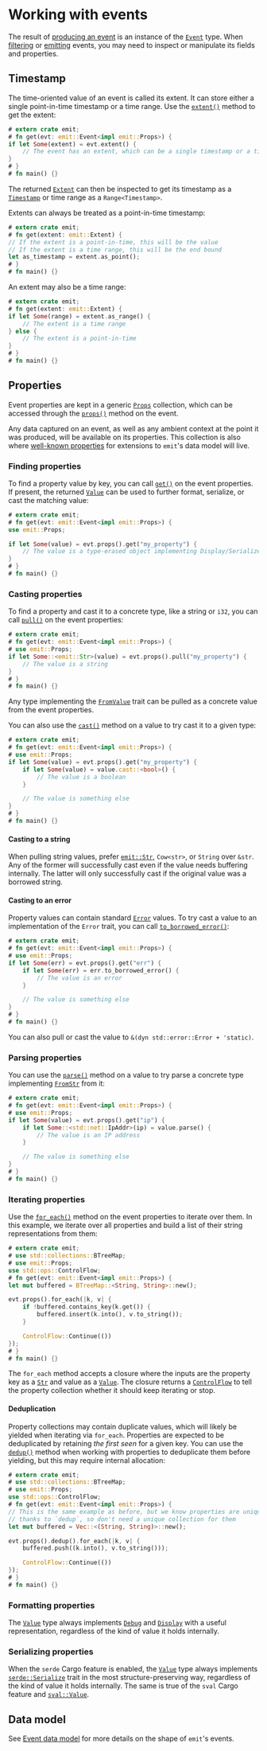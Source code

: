 # Working with events

The result of [producing an event](./producing-events.md) is an instance of the [`Event`](https://docs.rs/emit/0.11.0/emit/struct.Event.html) type. When [filtering](./filtering-events.md) or [emitting](./emitting-events.md) events, you may need to inspect or manipulate its fields and properties.

## Timestamp

The time-oriented value of an event is called its extent. It can store either a single point-in-time timestamp or a time range. Use the [`extent()`](https://docs.rs/emit/0.11.0/emit/event/struct.Event.html#method.extent) method to get the extent:

```rust
# extern crate emit;
# fn get(evt: emit::Event<impl emit::Props>) {
if let Some(extent) = evt.extent() {
    // The event has an extent, which can be a single timestamp or a time range
}
# }
# fn main() {}
```

The returned [`Extent`](https://docs.rs/emit/0.11.0/emit/extent/struct.Extent.html) can then be inspected to get its timestamp as a [`Timestamp`](https://docs.rs/emit/0.11.0/emit/timestamp/struct.Timestamp.html) or time range as a `Range<Timestamp>`.

Extents can always be treated as a point-in-time timestamp:

```rust
# extern crate emit;
# fn get(extent: emit::Extent) {
// If the extent is a point-in-time, this will be the value
// If the extent is a time range, this will be the end bound
let as_timestamp = extent.as_point();
# }
# fn main() {}
```

An extent may also be a time range:

```rust
# extern crate emit;
# fn get(extent: emit::Extent) {
if let Some(range) = extent.as_range() {
    // The extent is a time range
} else {
    // The extent is a point-in-time
}
# }
# fn main() {}
```

## Properties

Event properties are kept in a generic [`Props`](https://docs.rs/emit/0.11.0/emit/props/trait.Props.html) collection, which can be accessed through the [`props()`](https://docs.rs/emit/0.11.0/emit/struct.Event.html#method.props) method on the event.

Any data captured on an event, as well as any ambient context at the point it was produced, will be available on its properties. This collection is also where [well-known properties](https://docs.rs/emit/0.11.0/emit/well_known/index.html) for extensions to `emit`'s data model will live.

### Finding properties

To find a property value by key, you can call [`get()`](https://docs.rs/emit/0.11.0/emit/props/trait.Props.html#method.get) on the event properties. If present, the returned [`Value`](https://docs.rs/emit/0.11.0/emit/value/struct.Value.html) can be used to further format, serialize, or cast the matching value:

```rust
# extern crate emit;
# fn get(evt: emit::Event<impl emit::Props>) {
use emit::Props;

if let Some(value) = evt.props().get("my_property") {
    // The value is a type-erased object implementing Display/Serialize
}
# }
# fn main() {}
```

### Casting properties

To find a property and cast it to a concrete type, like a string or `i32`, you can call [`pull()`](https://docs.rs/emit/0.11.0/emit/props/trait.Props.html#method.pull) on the event properties:

```rust
# extern crate emit;
# fn get(evt: emit::Event<impl emit::Props>) {
# use emit::Props;
if let Some::<emit::Str>(value) = evt.props().pull("my_property") {
    // The value is a string
}
# }
# fn main() {}
```

Any type implementing the [`FromValue`](https://docs.rs/emit/0.11.0/emit/value/trait.FromValue.html) trait can be pulled as a concrete value from the event properties.

You can also use the [`cast()`](https://docs.rs/emit/0.11.0/emit/struct.Value.html#method.cast) method on a value to try cast it to a given type:

```rust
# extern crate emit;
# fn get(evt: emit::Event<impl emit::Props>) {
# use emit::Props;
if let Some(value) = evt.props().get("my_property") {
    if let Some(value) = value.cast::<bool>() {
        // The value is a boolean
    }

    // The value is something else
}
# }
# fn main() {}
```

#### Casting to a string

When pulling string values, prefer [`emit::Str`](https://docs.rs/emit/0.11.0/emit/str/struct.Str.html), `Cow<str>`, or `String` over `&str`. Any of the former will successfully cast even if the value needs buffering internally. The latter will only successfully cast if the original value was a borrowed string.

#### Casting to an error

Property values can contain standard [`Error`](https://doc.rust-lang.org/std/error/trait.Error.html) values. To try cast a value to an implementation of the `Error` trait, you can call [`to_borrowed_error()`](https://docs.rs/emit/0.11.0/emit/struct.Value.html#method.to_borrowed_error):

```rust
# extern crate emit;
# fn get(evt: emit::Event<impl emit::Props>) {
# use emit::Props;
if let Some(err) = evt.props().get("err") {
    if let Some(err) = err.to_borrowed_error() {
        // The value is an error
    }

    // The value is something else
}
# }
# fn main() {}
```

You can also pull or cast the value to `&(dyn std::error::Error + 'static)`.

### Parsing properties

You can use the [`parse()`](https://docs.rs/emit/0.11.0/emit/struct.Value.html#method.parse) method on a value to try parse a concrete type implementing [`FromStr`](https://doc.rust-lang.org/std/str/trait.FromStr.html) from it:

```rust
# extern crate emit;
# fn get(evt: emit::Event<impl emit::Props>) {
# use emit::Props;
if let Some(value) = evt.props().get("ip") {
    if let Some::<std::net::IpAddr>(ip) = value.parse() {
        // The value is an IP address
    }

    // The value is something else
}
# }
# fn main() {}
```

### Iterating properties

Use the [`for_each()`](https://docs.rs/emit/0.11.0/emit/trait.Props.html#tymethod.for_each) method on the event properties to iterate over them. In this example, we iterate over all properties and build a list of their string representations from them:

```rust
# extern crate emit;
# use std::collections::BTreeMap;
# use emit::Props;
use std::ops::ControlFlow;
# fn get(evt: emit::Event<impl emit::Props>) {
let mut buffered = BTreeMap::<String, String>::new();

evt.props().for_each(|k, v| {
    if !buffered.contains_key(k.get()) {
        buffered.insert(k.into(), v.to_string());
    }

    ControlFlow::Continue(())
});
# }
# fn main() {}
```

The `for_each` method accepts a closure where the inputs are the property key as a [`Str`](https://docs.rs/emit/0.11.0/emit/str/struct.Str.html) and value as a [`Value`](https://docs.rs/emit/0.11.0/emit/value/struct.Value.html). The closure returns a [`ControlFlow`](https://doc.rust-lang.org/std/ops/enum.ControlFlow.html) to tell the property collection whether it should keep iterating or stop.

#### Deduplication

Property collections may contain duplicate values, which will likely be yielded when iterating via `for_each`. Properties are expected to be deduplicated by retaining _the first seen_ for a given key. You can use the [`dedup()`](https://docs.rs/emit/0.11.0/emit/trait.Props.html#method.dedup) method when working with properties to deduplicate them before yielding, but this may require internal allocation:

```rust
# extern crate emit;
# use std::collections::BTreeMap;
# use emit::Props;
use std::ops::ControlFlow;
# fn get(evt: emit::Event<impl emit::Props>) {
// This is the same example as before, but we know properties are unique
// thanks to `dedup`, so don't need a unique collection for them
let mut buffered = Vec::<(String, String)>::new();

evt.props().dedup().for_each(|k, v| {
    buffered.push((k.into(), v.to_string()));

    ControlFlow::Continue(())
});
# }
# fn main() {}
```

### Formatting properties

The  [`Value`](https://docs.rs/emit/0.11.0/emit/value/struct.Value.html) type always implements [`Debug`](https://doc.rust-lang.org/std/fmt/trait.Debug.html) and [`Display`](https://doc.rust-lang.org/std/fmt/trait.Display.html) with a useful representation, regardless of the kind of value it holds internally.

### Serializing properties

When the `serde` Cargo feature is enabled, the  [`Value`](https://docs.rs/emit/0.11.0/emit/value/struct.Value.html) type always implements [`serde::Serialize`](https://docs.rs/serde/latest/serde/trait.Serialize.html) trait in the most structure-preserving way, regardless of the kind of value it holds internally. The same is true of the `sval` Cargo feature and [`sval::Value`](https://docs.rs/sval/latest/sval/trait.Value.html).

## Data model

See [Event data model](./reference/events.md) for more details on the shape of `emit`'s events.
